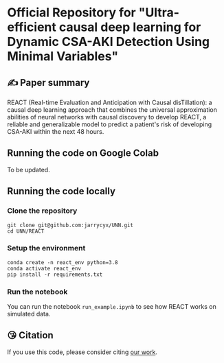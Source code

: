 # Official Repository for "Ultra-efficient causal deep learning for Dynamic CSA-AKI Detection Using Minimal Variables"


## ✍️ Paper summary

REACT (Real-time Evaluation and Anticipation with Causal disTillation): a causal deep learning approach that
combines the universal approximation abilities of neural networks with
causal discovery to develop REACT, a reliable and generalizable
model to predict a patient's risk of developing CSA-AKI within the next
48 hours.


## Running the code on Google Colab

To be updated.

## Running the code locally

### Clone the repository

```
git clone git@github.com:jarrycyx/UNN.git
cd UNN/REACT
```

### Setup the environment

```
conda create -n react_env python=3.8
conda activate react_env
pip install -r requirements.txt
```

### Run the notebook

You can run the notebook `run_example.ipynb` to see how REACT works on simulated data.


## 😘 Citation
If you use this code, please consider citing [our work](https://www.medrxiv.org/content/10.1101/2023.12.04.23299332v1).